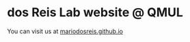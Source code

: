 # dos Reis Lab website @ QMUL

You can visit us at [mariodosreis.github.io](http://mariodosreis.github.io/)
